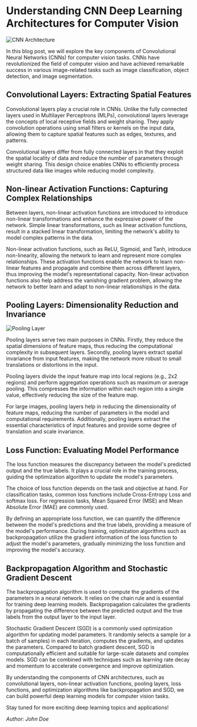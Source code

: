 # Understanding CNN Deep Learning Architectures for Computer Vision

![CNN Architecture](https://example.com/cnn_architecture.png)

In this blog post, we will explore the key components of Convolutional Neural Networks (CNNs) for computer vision tasks. CNNs have revolutionized the field of computer vision and have achieved remarkable success in various image-related tasks such as image classification, object detection, and image segmentation.

## Convolutional Layers: Extracting Spatial Features

Convolutional layers play a crucial role in CNNs. Unlike the fully connected layers used in Multilayer Perceptrons (MLPs), convolutional layers leverage the concepts of local receptive fields and weight sharing. They apply convolution operations using small filters or kernels on the input data, allowing them to capture spatial features such as edges, textures, and patterns.

Convolutional layers differ from fully connected layers in that they exploit the spatial locality of data and reduce the number of parameters through weight sharing. This design choice enables CNNs to efficiently process structured data like images while reducing model complexity.

## Non-linear Activation Functions: Capturing Complex Relationships

Between layers, non-linear activation functions are introduced to introduce non-linear transformations and enhance the expressive power of the network. Simple linear transformations, such as linear activation functions, result in a stacked linear transformation, limiting the network's ability to model complex patterns in the data.

Non-linear activation functions, such as ReLU, Sigmoid, and Tanh, introduce non-linearity, allowing the network to learn and represent more complex relationships. These activation functions enable the network to learn non-linear features and propagate and combine them across different layers, thus improving the model's representational capacity. Non-linear activation functions also help address the vanishing gradient problem, allowing the network to better learn and adapt to non-linear relationships in the data.

## Pooling Layers: Dimensionality Reduction and Invariance

![Pooling Layer](https://example.com/pooling_layer.png)

Pooling layers serve two main purposes in CNNs. Firstly, they reduce the spatial dimensions of feature maps, thus reducing the computational complexity in subsequent layers. Secondly, pooling layers extract spatial invariance from input features, making the network more robust to small translations or distortions in the input.

Pooling layers divide the input feature map into local regions (e.g., 2x2 regions) and perform aggregation operations such as maximum or average pooling. This compresses the information within each region into a single value, effectively reducing the size of the feature map.

For large images, pooling layers help in reducing the dimensionality of feature maps, reducing the number of parameters in the model and computational requirements. Additionally, pooling layers extract the essential characteristics of input features and provide some degree of translation and scale invariance.

## Loss Function: Evaluating Model Performance

The loss function measures the discrepancy between the model's predicted output and the true labels. It plays a crucial role in the training process, guiding the optimization algorithm to update the model's parameters.

The choice of loss function depends on the task and objective at hand. For classification tasks, common loss functions include Cross-Entropy Loss and softmax loss. For regression tasks, Mean Squared Error (MSE) and Mean Absolute Error (MAE) are commonly used.

By defining an appropriate loss function, we can quantify the difference between the model's predictions and the true labels, providing a measure of the model's performance. During training, optimization algorithms such as backpropagation utilize the gradient information of the loss function to adjust the model's parameters, gradually minimizing the loss function and improving the model's accuracy.

## Backpropagation Algorithm and Stochastic Gradient Descent

The backpropagation algorithm is used to compute the gradients of the parameters in a neural network. It relies on the chain rule and is essential for training deep learning models. Backpropagation calculates the gradients by propagating the difference between the predicted output and the true labels from the output layer to the input layer.

Stochastic Gradient Descent (SGD) is a commonly used optimization algorithm for updating model parameters. It randomly selects a sample (or a batch of samples) in each iteration, computes the gradients, and updates the parameters. Compared to batch gradient descent, SGD is computationally efficient and suitable for large-scale datasets and complex models. SGD can be combined with techniques such as learning rate decay and momentum to accelerate convergence and improve optimization.

By understanding the components of CNN architectures, such as convolutional layers, non-linear activation functions, pooling layers, loss functions, and optimization algorithms like backpropagation and SGD, we can build powerful deep learning models for computer vision tasks.

Stay tuned for more exciting deep learning topics and applications!

*Author: John Doe*
